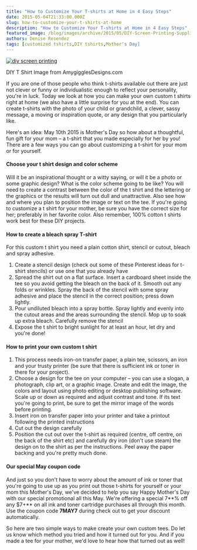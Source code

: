 ```yaml
---
title: "How to Customize Your T-shirts at Home in 4 Easy Steps"
date: 2015-05-04T21:33:00.000Z
slug: how-to-customize-your-t-shirts-at-home
description: "How to Customize Your T-shirts at Home in 4 Easy Steps"
featured_image: /blog/images/archive/2015/05/DIY-Screen-Printing-Supplies.jpg
authors: Denise Resendez
tags: [customized tshirts,DIY tshirts,Mother's Day]
---
```


[![diy screen printing ](/blog/images/archive/2015/05/DIY-Screen-Printing-Supplies-632x421.jpg)](/blog/images/archive/2015/05/DIY-Screen-Printing-Supplies.jpg)

DIY T Shirt Image from AmygigglesDesigns.com

If you are one of those people who think t-shirts available out there are just not clever or funny or individualistic enough to reflect your personality, you're in luck. Today we look at how you can make your own custom t shirts right at home (we also have a little surprise for you at the end). You can create t-shirts with the photo of your child or grandchild, a clever, sassy message, a moving or inspiration quote, or any design that you particularly like.

Here's an idea: May 10th 2015 is Mother's Day so how about a thoughtful, fun gift for your mom – a t-shirt that you made especially for her by you! There are a few ways you can go about customizing a t-shirt for your mom or for yourself.

#### Choose your t shirt design and color scheme

Will it be an inspirational thought or a witty saying, or will it be a photo or some graphic design? What is the color scheme going to be like? You will need to create a contrast between the color of the t shirt and the lettering or the graphics or the results will turn out dull and unattractive. Also see how and where you plan to position the image or text on the tee. If you're going to customize a t shirt for your mother, be sure you have the correct size for her; preferably in her favorite color. Also remember, 100% cotton t shirts work best for these DIY projects.

#### How to create a bleach spray T-shirt

For this custom t shirt you need a plain cotton shirt, stencil or cutout, bleach and spray adhesive.

1. Create a stencil design (check out some of these Pinterest ideas for t-shirt stencils) or use one that you already have
2. Spread the shirt out on a flat surface. Insert a cardboard sheet inside the tee so you avoid getting the bleach on the back of it. Smooth out any folds or wrinkles. Spray the back of the stencil with some spray adhesive and place the stencil in the correct position; press down lightly.
3. Pour undiluted bleach into a spray bottle. Spray lightly and evenly into the cutout areas and the areas surrounding the stencil. Mop up to soak up extra bleach. Carefully remove the stencil
4. Expose the t shirt to bright sunlight for at least an hour, let dry and you're done!

#### How to print your own custom t shirt

1. This process needs iron-on transfer paper, a plain tee, scissors, an iron and your trusty printer (be sure that there is sufficient ink or toner in there for your project).
2. Choose a design for the tee on your computer – you can use a slogan, a photograph, clip art, or a graphic image. Create and edit the image, the colors and layout using photo editing or desktop publishing software. Scale up or down as required and adjust contrast and tone. If its text you're going to print, be sure to get the mirror image of the words before printing.
3. Insert iron on transfer paper into your printer and take a printout following the printed instructions
4. Cut out the design carefully
5. Position the cut out over the t-shirt as required (centre, off centre, on the back of the shirt etc) and carefully dry iron (don't use steam) the design on to the shirt as per the instructions. Peel away the paper backing and you're pretty much done.

#### Our special May coupon code

And just so you don't have to worry about the amount of ink or toner that you're going to use up as you print out those t-shirts for yourself or your mom this Mother's Day, we've decided to help you say Happy Mother's Day with our special promotional all this May. We're offering a special 7**% off any $7+** on all ink and toner cartridge purchases all through this month. Use the coupon code **7MAY7** during check out to get your discount automatically.

So here are two simple ways to make create your own custom tees. Do let us know which method you tried and how it turned out for you. And if you made a tee for your mother, we'd love to hear how that turned out as well!